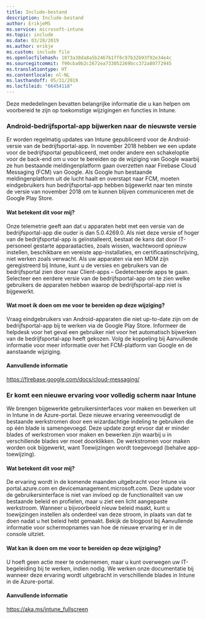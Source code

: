```yaml
---
title: Include-bestand
description: Include-bestand
author: ErikjeMS
ms.service: microsoft-intune
ms.topic: include
ms.date: 03/28/2019
ms.author: erikje
ms.custom: include file
ms.openlocfilehash: 1073a38da8a5b2467b1ff8c97b32b93f92e34e4c
ms.sourcegitcommit: f90cba0b2c2672ea733052269bcc372a80772945
ms.translationtype: HT
ms.contentlocale: nl-NL
ms.lasthandoff: 05/31/2019
ms.locfileid: "66454118"
---
```

Deze mededelingen bevatten belangrijke informatie die u kan helpen om voorbereid te zijn op toekomstige wijzigingen en functies in Intune. 

### <a name="update-your-android-company-portal-app-to-the-latest-version---4536963--"></a>Android-bedrijfsportal-app bijwerken naar de nieuwste versie <!--4536963-->
Er worden regelmatig updates van Intune gepubliceerd voor de Android-versie van de bedrijfsportal-app. In november 2018 hebben we een update voor de bedrijfsportal gepubliceerd, met onder andere een schakeloptie voor de back-end om u voor te bereiden op de wijziging van Google waarbij ze hun bestaande meldingenplatform gaan overzetten naar Firebase Cloud Messaging (FCM) van Google. Als Google hun bestaande meldingenplatform uit de lucht haalt en overstapt naar FCM, moeten eindgebruikers hun bedrijfsportal-app hebben bijgewerkt naar ten minste de versie van november 2018 om te kunnen blijven communiceren met de Google Play Store.

#### <a name="how-does-this-affect-me"></a>Wat betekent dit voor mij?
Onze telemetrie geeft aan dat u apparaten hebt met een versie van de bedrijfsportal-app die ouder is dan 5.0.4269.0. Als niet deze versie of hoger van de bedrijfsportal-app is geïnstalleerd, bestaat de kans dat door IT-personeel gestarte apparaatacties, zoals wissen, wachtwoord opnieuw instellen, beschikbare en vereiste app-installaties, en certificaatinschrijving, niet werken zoals verwacht. Als uw apparaten via een MDM zijn geregistreerd bij Intune, kunt u de versies en gebruikers van de bedrijfsportal zien door naar Client-apps – Gedetecteerde apps te gaan. Selecteer een eerdere versie van de bedrijfsportal-app om te zien welke gebruikers de apparaten hebben waarop de bedrijfsportal-app niet is bijgewerkt.

#### <a name="what-do-i-need-to-do-to-prepare-for-this-change"></a>Wat moet ik doen om me voor te bereiden op deze wijziging?
Vraag eindgebruikers van Android-apparaten die niet up-to-date zijn om de bedrijfsportal-app bij te werken via de Google Play Store. Informeer de helpdesk voor het geval een gebruiker niet voor het automatisch bijwerken van de bedrijfsportal-app heeft gekozen. Volg de koppeling bij Aanvullende informatie voor meer informatie over het FCM-platform van Google en de aanstaande wijziging.

#### <a name="additional-information"></a>Aanvullende informatie
https://firebase.google.com/docs/cloud-messaging/


### <a name="new-fullscreen-experience-coming-to-intune---4593669--"></a>Er komt een nieuwe ervaring voor volledig scherm naar Intune <!--4593669-->
We brengen bijgewerkte gebruikersinterfaces voor maken en bewerken uit in Intune in de Azure-portal. Deze nieuwe ervaring vereenvoudigt de bestaande werkstromen door een wizardachtige indeling te gebruiken die op één blade is samengevoegd. Deze update zorgt ervoor dat er minder blades of werkstromen voor maken en bewerken zijn waarbij u in verschillende blades ver moet doorklikken. De werkstromen voor maken worden ook bijgewerkt, want Toewijzingen wordt toegevoegd (behalve app-toewijzing).

#### <a name="how-does-this-affect-me"></a>Wat betekent dit voor mij?
De ervaring wordt in de komende maanden uitgebracht voor Intune via portal.azure.com en devicemanagement.microsoft.com. Deze update voor de gebruikersinterface is niet van invloed op de functionaliteit van uw bestaande beleid en profielen, maar u ziet een licht aangepaste werkstroom. Wanneer u bijvoorbeeld nieuw beleid maakt, kunt u toewijzingen instellen als onderdeel van deze stroom, in plaats van dat te doen nadat u het beleid hebt gemaakt. Bekijk de blogpost bij Aanvullende informatie voor schermopnames van hoe de nieuwe ervaring er in de console uitziet.

#### <a name="what-can-i-do-to-prepare-for-this-change"></a>Wat kan ik doen om me voor te bereiden op deze wijziging?
U hoeft geen actie meer te ondernemen, maar u kunt overwegen uw IT-begeleiding bij te werken, indien nodig. We werken onze documentatie bij wanneer deze ervaring wordt uitgebracht in verschillende blades in Intune in de Azure-portal.

#### <a name="additional-information"></a>Aanvullende informatie 
https://aka.ms/intune_fullscreen
